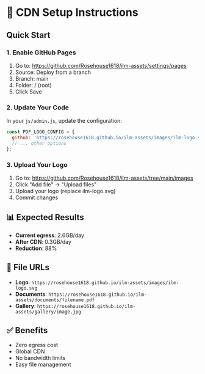 # 🚀 CDN Setup Instructions

## Quick Start

### 1. Enable GitHub Pages
1. Go to: https://github.com/Rosehouse1618/ilm-assets/settings/pages
2. Source: Deploy from a branch
3. Branch: main
4. Folder: / (root)
5. Click Save

### 2. Update Your Code
In your `js/admin.js`, update the configuration:

```javascript
const PDF_LOGO_CONFIG = {
  github: 'https://rosehouse1618.github.io/ilm-assets/images/ilm-logo.svg',
  // ... other options
};
```

### 3. Upload Your Logo
1. Go to: https://github.com/Rosehouse1618/ilm-assets/tree/main/images
2. Click "Add file" → "Upload files"
3. Upload your logo (replace ilm-logo.svg)
4. Commit changes

## 📊 Expected Results

- **Current egress**: 2.6GB/day
- **After CDN**: 0.3GB/day
- **Reduction**: 88%

## 🔧 File URLs

- **Logo**: `https://rosehouse1618.github.io/ilm-assets/images/ilm-logo.svg`
- **Documents**: `https://rosehouse1618.github.io/ilm-assets/documents/filename.pdf`
- **Gallery**: `https://rosehouse1618.github.io/ilm-assets/gallery/image.jpg`

## ✅ Benefits

- Zero egress cost
- Global CDN
- No bandwidth limits
- Easy file management